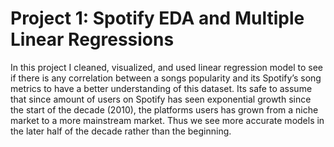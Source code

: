 # Project 1: Spotify EDA and Multiple Linear Regressions


In this project I cleaned, visualized, and used linear regression
model to see if there is any correlation between a songs popularity
and its Spotify’s song metrics to have a better understanding of this
dataset. Its safe to assume that since amount of users on Spotify has
seen exponential growth since the start of the decade (2010), the
platforms users has grown from a niche market to a more mainstream
market. Thus we see more accurate models in the later half of the
decade rather than the beginning.
